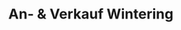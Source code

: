 ---
title: "An- & Verkauf Wintering"
url: /hannover/an-und-verkauf-wintering/
shop: Antiquitäten
---